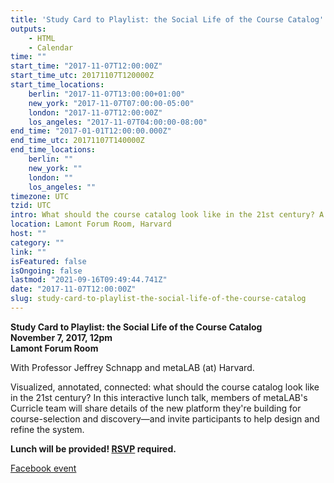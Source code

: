 ```yaml
---
title: 'Study Card to Playlist: the Social Life of the Course Catalog'
outputs:
    - HTML
    - Calendar
time: ""
start_time: "2017-11-07T12:00:00Z"
start_time_utc: 20171107T120000Z
start_time_locations:
    berlin: "2017-11-07T13:00:00+01:00"
    new_york: "2017-11-07T07:00:00-05:00"
    london: "2017-11-07T12:00:00Z"
    los_angeles: "2017-11-07T04:00:00-08:00"
end_time: "2017-01-01T12:00:00.000Z"
end_time_utc: 20171107T140000Z
end_time_locations:
    berlin: ""
    new_york: ""
    london: ""
    los_angeles: ""
timezone: UTC
tzid: UTC
intro: What should the course catalog look like in the 21st century? A talk on leveraging data and design for course selection and discovery.
location: Lamont Forum Room, Harvard
host: ""
category: ""
link: ""
isFeatured: false
isOngoing: false
lastmod: "2021-09-16T09:49:44.741Z"
date: "2017-11-07T12:00:00Z"
slug: study-card-to-playlist-the-social-life-of-the-course-catalog
---
```

**Study Card to Playlist: the Social Life of the Course Catalog<br />
November 7, 2017, 12pm<br />
Lamont Forum Room**

With Professor Jeffrey Schnapp and metaLAB (at) Harvard.

Visualized, annotated, connected: what should the course catalog look like in the 21st century? In this interactive lunch talk, members of metaLAB's Curricle team will share details of the new platform they're building for course-selection and discovery—and invite participants to help design and refine the system. 

**Lunch will be provided! [RSVP](https://cyber.harvard.edu/events/2017/luncheon/11/Curricle#RSVP) required.**

[Facebook event](https://www.facebook.com/events/190878694818317/)